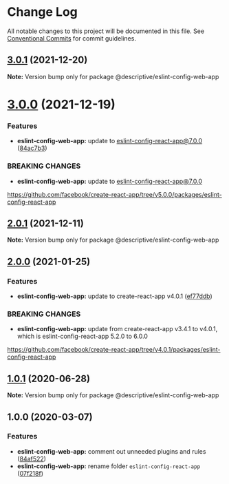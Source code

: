 # Change Log

All notable changes to this project will be documented in this file.
See [Conventional Commits](https://conventionalcommits.org) for commit guidelines.

## [3.0.1](https://github.com/remarkablemark/descriptive/compare/@descriptive/eslint-config-web-app@3.0.0...@descriptive/eslint-config-web-app@3.0.1) (2021-12-20)

**Note:** Version bump only for package @descriptive/eslint-config-web-app





# [3.0.0](https://github.com/remarkablemark/descriptive/compare/@descriptive/eslint-config-web-app@2.0.1...@descriptive/eslint-config-web-app@3.0.0) (2021-12-19)


### Features

* **eslint-config-web-app:** update to eslint-config-react-app@7.0.0 ([84ac7b3](https://github.com/remarkablemark/descriptive/commit/84ac7b334b84d9fae48f23fb9e2a651fa984391a))


### BREAKING CHANGES

* **eslint-config-web-app:** update to eslint-config-react-app@7.0.0

https://github.com/facebook/create-react-app/tree/v5.0.0/packages/eslint-config-react-app





## [2.0.1](https://github.com/remarkablemark/descriptive/compare/@descriptive/eslint-config-web-app@2.0.0...@descriptive/eslint-config-web-app@2.0.1) (2021-12-11)

**Note:** Version bump only for package @descriptive/eslint-config-web-app





## [2.0.0](https://github.com/remarkablemark/descriptive/compare/@descriptive/eslint-config-web-app@1.0.1...@descriptive/eslint-config-web-app@2.0.0) (2021-01-25)

### Features

- **eslint-config-web-app:** update to create-react-app v4.0.1 ([ef77ddb](https://github.com/remarkablemark/descriptive/commit/ef77ddb3f3973ddd025616a7daaab65cba08c4b2))

### BREAKING CHANGES

- **eslint-config-web-app:** update from create-react-app v3.4.1 to v4.0.1, which is eslint-config-react-app 5.2.0 to 6.0.0

https://github.com/facebook/create-react-app/tree/v4.0.1/packages/eslint-config-react-app

## [1.0.1](https://github.com/remarkablemark/descriptive/compare/@descriptive/eslint-config-web-app@1.0.0...@descriptive/eslint-config-web-app@1.0.1) (2020-06-28)

**Note:** Version bump only for package @descriptive/eslint-config-web-app

## 1.0.0 (2020-03-07)

### Features

- **eslint-config-web-app:** comment out unneeded plugins and rules ([84af522](https://github.com/remarkablemark/descriptive/commit/84af522167cdced5030526ba96bce3d636ec6161))
- **eslint-config-web-app:** rename folder `eslint-config-react-app` ([07f218f](https://github.com/remarkablemark/descriptive/commit/07f218f0922f1c6db3610ee3d676e842f76632f8))

